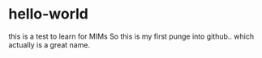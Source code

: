 # hello-world
this is a test to learn for MIMs
So this is my first punge into github.. which actually is a great name.
